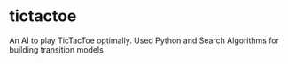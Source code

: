 # tictactoe
An AI to play TicTacToe optimally. Used Python and Search Algorithms for building transition models
